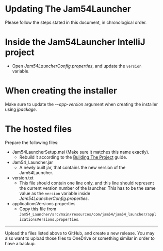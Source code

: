 # Updating The Jam54Launcher
Please follow the steps stated in this document, in chronological order.

# Inside the Jam54Launcher IntelliJ project
- Open *Jam54LauncherConfig.properties*, and update the `version` variable.

# When creating the installer
Make sure to update the *--app-version* argument when creating the installer using *jpackage*.

# The hosted files
Prepare the following files:
- Jam54LauncherSetup.msi (Make sure it matches this name exactly).
    - Rebuild it according to the [Building The Project](./BuildingTheProject.md) guide.
- Jam54_Launcher.jar
    - A newly built jar, that contains the new version of the Jam54Launcher.
- version.txt
    - This file should contain one line only, and this line should represent the current version number of the launcher. This has to be the same value as the `version` variable inside *Jam54LauncherConfig.properties*.
- applicationsVersions.properties
    - Copy this file from `Jam54_Launcher/src/main/resources/com/jam54/jam54_launcher/applicationsVersions.properties`.

---

Upload the files listed above to GitHub, and create a new release. You may also want to upload those files to OneDrive or something similar in order to have a backup.
